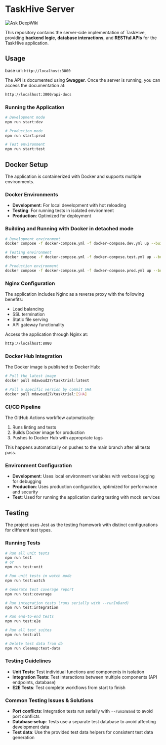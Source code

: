 # TaskHive Server

[![Ask DeepWiki](https://deepwiki.com/badge.svg)](https://deepwiki.com/TaskTrial/server)

This repository contains the server-side implementation of TaskHive, providing **backend logic**, **database interactions**, and **RESTful APIs** for the TaskHive application.

## Usage

base url: `http://localhost:3000`

The API is documented using **Swagger**. Once the server is running, you can access the documentation at:

```bash
http://localhost:3000/api-docs
```

### Running the Application

```bash
# Development mode
npm run start:dev

# Production mode
npm run start:prod

# Test environment
npm run start:test
```

## Docker Setup

The application is containerized with Docker and supports multiple environments.

### Docker Environments

- **Development**: For local development with hot reloading
- **Testing**: For running tests in isolated environment
- **Production**: Optimized for deployment

### Building and Running with Docker in detached mode

```bash
# Development environment
docker compose -f docker-compose.yml -f docker-compose.dev.yml up --build -d

# Testing environment
docker compose -f docker-compose.yml -f docker-compose.test.yml up --build -d

# Production environment
docker compose -f docker-compose.yml -f docker-compose.prod.yml up --build -d
```

### Nginx Configuration

The application includes Nginx as a reverse proxy with the following benefits:

- Load balancing
- SSL termination
- Static file serving
- API gateway functionality

Access the application through Nginx at:

```bash
http://localhost:8080
```

### Docker Hub Integration

The Docker image is published to Docker Hub:

```bash
# Pull the latest image
docker pull mdawoud27/tasktrial:latest

# Pull a specific version by commit SHA
docker pull mdawoud27/tasktrial:[SHA]
```

### CI/CD Pipeline

The GitHub Actions workflow automatically:

1. Runs linting and tests
2. Builds Docker image for production
3. Pushes to Docker Hub with appropriate tags

This happens automatically on pushes to the main branch after all tests pass.

### Environment Configuration

- **Development**: Uses local environment variables with verbose logging for debugging
- **Production**: Uses production configuration, optimized for performance and security
- **Test**: Used for running the application during testing with mock services

## Testing

The project uses Jest as the testing framework with distinct configurations for different test types.

### Running Tests

```bash
# Run all unit tests
npm run test
# or
npm run test:unit

# Run unit tests in watch mode
npm run test:watch

# Generate test coverage report
npm run test:coverage

# Run integration tests (runs serially with --runInBand)
npm run test:integration

# Run end-to-end tests
npm run test:e2e

# Run all test suites
npm run test:all

# Delete test data from db
npm run cleanup:test-data
```

### Testing Guidelines

- **Unit Tests**: Test individual functions and components in isolation
- **Integration Tests**: Test interactions between multiple components (API endpoints, database)
- **E2E Tests**: Test complete workflows from start to finish

### Common Testing Issues & Solutions

- **Port conflicts**: Integration tests run serially with `--runInBand` to avoid port conflicts
- **Database setup**: Tests use a separate test database to avoid affecting development data
- **Test data**: Use the provided test data helpers for consistent test data generation
